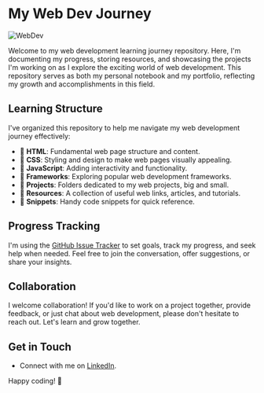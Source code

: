 # My Web Dev Journey

![WebDev](https://img.shields.io/badge/Web%20Development-Learning%20Journey-brightgreen)

Welcome to my web development learning journey repository. Here, I'm documenting my progress, storing resources, and showcasing the projects I'm working on as I explore the exciting world of web development. This repository serves as both my personal notebook and my portfolio, reflecting my growth and accomplishments in this field.

## Learning Structure

I've organized this repository to help me navigate my web development journey effectively:

- 📂 **HTML**: Fundamental web page structure and content.
- 📂 **CSS**: Styling and design to make web pages visually appealing.
- 📂 **JavaScript**: Adding interactivity and functionality.
- 📂 **Frameworks**: Exploring popular web development frameworks.
- 📂 **Projects**: Folders dedicated to my web projects, big and small.
- 📂 **Resources**: A collection of useful web links, articles, and tutorials.
- 📂 **Snippets**: Handy code snippets for quick reference.

## Progress Tracking

I'm using the [GitHub Issue Tracker](https://guides.github.com/features/issues/) to set goals, track my progress, and seek help when needed. Feel free to join the conversation, offer suggestions, or share your insights.

## Collaboration

I welcome collaboration! If you'd like to work on a project together, provide feedback, or just chat about web development, please don't hesitate to reach out. Let's learn and grow together.

## Get in Touch

- Connect with me on [LinkedIn](www.linkedin.com/in/om762).

Happy coding! 🚀
